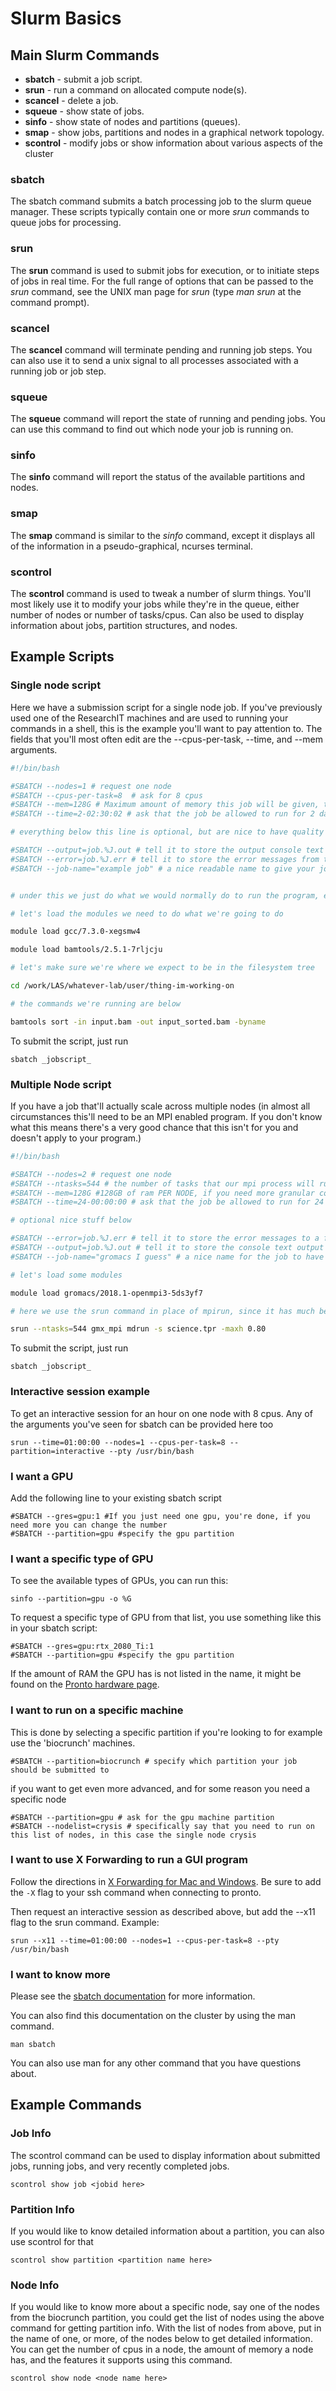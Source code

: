 # Slurm Basics

Main Slurm Commands
-------------------

*   **sbatch** - submit a job script.
*   **srun** - run a command on allocated compute node(s).
*   **scancel** - delete a job.
*   **squeue** - show state of jobs.
*   **sinfo** - show state of nodes and partitions (queues).
*   **smap** - show jobs, partitions and nodes in a graphical network topology.
*   **scontrol** - modify jobs or show information about various aspects of the cluster

### sbatch

The sbatch command submits a batch processing job to the slurm queue manager. These scripts typically contain one or more _srun_ commands to queue jobs for processing.

### srun

The **srun** command is used to submit jobs for execution, or to initiate steps of jobs in real time. For the full range of options that can be passed to the _srun_ command, see the UNIX man page for _srun_ (type _man srun_ at the command prompt).

### scancel

The **scancel** command will terminate pending and running job steps. You can also use it to send a unix signal to all processes associated with a running job or job step.

### squeue

The **squeue** command will report the state of running and pending jobs. You can use this command to find out which node your job is running on.

### sinfo

The **sinfo** command will report the status of the available partitions and nodes.

### smap

The **smap** command is similar to the _sinfo_ command, except it displays all of the information in a pseudo-graphical, ncurses terminal.

### scontrol

The **scontrol** command is used to tweak a number of slurm things. You'll most likely use it to modify your jobs while they're in the queue, either number of nodes or number of tasks/cpus. Can also be used to display information about jobs, partition structures, and nodes.

Example Scripts
---------------

### Single node script

Here we have a submission script for a single node job. If you've previously used one of the ResearchIT machines and are used to running your commands in a shell, this is the example you'll want to pay attention to. The fields that you'll most often edit are the --cpus-per-task, --time, and --mem arguments.

```bash
#!/bin/bash

#SBATCH --nodes=1 # request one node
#SBATCH --cpus-per-task=8  # ask for 8 cpus
#SBATCH --mem=128G # Maximum amount of memory this job will be given, try to estimate this to the best of your ability. This asks for 128 GB of ram.
#SBATCH --time=2-02:30:02 # ask that the job be allowed to run for 2 days, 2 hours, 30 minutes, and 2 seconds.

# everything below this line is optional, but are nice to have quality of life things

#SBATCH --output=job.%J.out # tell it to store the output console text to a file called job.<assigned job number>.out
#SBATCH --error=job.%J.err # tell it to store the error messages from the program (if it doesn't write them to normal console output) to a file called job.<assigned job muber>.err
#SBATCH --job-name="example job" # a nice readable name to give your job so you know what it is when you see it in the queue, instead of just numbers


# under this we just do what we would normally do to run the program, everything above this line is used by slurm to tell it what your job needs for resources

# let's load the modules we need to do what we're going to do

module load gcc/7.3.0-xegsmw4

module load bamtools/2.5.1-7rljcju

# let's make sure we're where we expect to be in the filesystem tree

cd /work/LAS/whatever-lab/user/thing-im-working-on

# the commands we're running are below

bamtools sort -in input.bam -out input_sorted.bam -byname

```

To submit the script, just run

```
sbatch _jobscript_
```

### Multiple Node script

If you have a job that'll actually scale across multiple nodes (in almost all circumstances this'll need to be an MPI enabled program. If you don't know what this means there's a very good chance that this isn't for you and doesn't apply to your program.)

```bash
#!/bin/bash

#SBATCH --nodes=2 # request one node
#SBATCH --ntasks=544 # the number of tasks that our mpi process will run(this is equal to the -np argument you may have used with mpirun in the past)
#SBATCH --mem=128G #128GB of ram PER NODE, if you need more granular control lookup the --mem-per-cpu argument in the man page for sbatch
#SBATCH --time=24-00:00:00 # ask that the job be allowed to run for 24 days

# optional nice stuff below

#SBATCH --error=job.%J.err # tell it to store the error messages to a file
#SBATCH --output=job.%J.out # tell it to store the console text output to a file
#SBATCH --job-name="gromacs I guess" # a nice name for the job to have

# let's load some modules

module load gromacs/2018.1-openmpi3-5ds3yf7

# here we use the srun command in place of mpirun, since it has much better integration with the scheduler.

srun --ntasks=544 gmx_mpi mdrun -s science.tpr -maxh 0.80

```

To submit the script, just run

```
sbatch _jobscript_
```

### Interactive session example

To get an interactive session for an hour on one node with 8 cpus. Any of the arguments you've seen for sbatch can be provided here too

```
srun --time=01:00:00 --nodes=1 --cpus-per-task=8 --partition=interactive --pty /usr/bin/bash
```

### I want a GPU

Add the following line to your existing sbatch script
```
#SBATCH --gres=gpu:1 #If you just need one gpu, you're done, if you need more you can change the number
#SBATCH --partition=gpu #specify the gpu partition
```

### I want a specific type of GPU

To see the available types of GPUs, you can run this:

```
sinfo --partition=gpu -o %G
```

To request a specific type of GPU from that list, you use something like this in your sbatch script:

```
#SBATCH --gres=gpu:rtx_2080_Ti:1
#SBATCH --partition=gpu #specify the gpu partition
```

If the amount of RAM the GPU has is not listed in the name, it might be found on the [Pronto hardware page](https://researchit.las.iastate.edu/pronto_hardware).

### I want to run on a specific machine

This is done by selecting a specific partition if you're looking to for example use the 'biocrunch' machines.

```
#SBATCH --partition=biocrunch # specify which partition your job should be submitted to
```

if you want to get even more advanced, and for some reason you need a specific node

```
#SBATCH --partition=gpu # ask for the gpu machine partition
#SBATCH --nodelist=crysis # specifically say that you need to run on this list of nodes, in this case the single node crysis
```

### I want to use X Forwarding to run a GUI program

Follow the directions in [X Forwarding for Mac and Windows](interactive_computing/x_forwarding.md). Be sure to add the `-X` flag to your ssh command when connecting to pronto.

Then request an interactive session as described above, but add the --x11 flag to the srun command. Example:

```
srun --x11 --time=01:00:00 --nodes=1 --cpus-per-task=8 --pty /usr/bin/bash
```

### I want to know more

Please see the [sbatch documentation](https://slurm.schedmd.com/sbatch.html) for more information.

You can also find this documentation on the cluster by using the man command.

```
man sbatch
```

You can also use man for any other command that you have questions about.

Example Commands
----------------

### Job Info

The scontrol command can be used to display information about submitted jobs, running jobs, and very recently completed jobs.

```
scontrol show job <jobid here>
```

### Partition Info

If you would like to know detailed information about a partition, you can also use scontrol for that

```
scontrol show partition <partition name here>
```

### Node Info

If you would like to know more about a specific node, say one of the nodes from the biocrunch partition, you could get the list of nodes using the above command for getting partition info. With the list of nodes from above, put in the name of one, or more, of the nodes below to get detailed information. You can get the number of cpus in a node, the amount of memory a node has, and the features it supports using this command.

```
scontrol show node <node name here>
```
